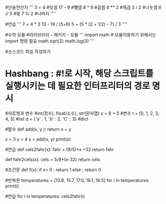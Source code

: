 #산술연산자
'''
3 + 4 #덧셈
17 - 9 #뺄셈
8 * 9 #곱셈
8 ** 2 #제곱
3 / 2 #나눗셈
8 // 5 #몫
7 % 2 #나머지
''''

#연습
'''
7 + 4 * 3
13 - 19 / (5+6)
5 + (5 * (2 + 1/2) - 7) / 3
''''

#수학 모듈
#라이브러리 - 패키지 - 모듈
'''
import math # 모듈이용하기 위해서는 import 명령 필요
math.sqrt(2)
math.log(3)
'''

#소스코드 파일 작성하기
# Hashbang : #!로 시작, 해당 스크립트를 실행시키는 데 필요한 인터프리터의 경로 명시

#자료형과 변수
#int(정수), float(소수), str(문자열)
x = 8 + 5 #변수 
t = [0, 1, 2, 3, 4, 5] #list
d = {'a' : 1, 'b' : 2, 'C' : 3} #dict

#함수
def add(x, y ):
    return x + y

x = 3
y = 4
s = add(x, y)
print(s)

#연습
def cels2fahr(x):
    fahr = (9/5)*x +32
    return fahr

def  fahr2cels(x):
    cels = 5/9*(x-32)
    return cels

#조건문
def f(x):
    if x> 0 : 
        return 1
    else : 
        return 0

#반복문
temperatures = [13.8, 15.7, 17.0, 18.1, 18.5]
for i in temperatures:
    print(i)

#연습
for i in temperatures:
    cels2fahr(i)
    